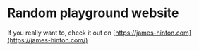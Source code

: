 # Random playground website
If you really want to, check it out on [https://james-hinton.com](https://james-hinton.com/)
